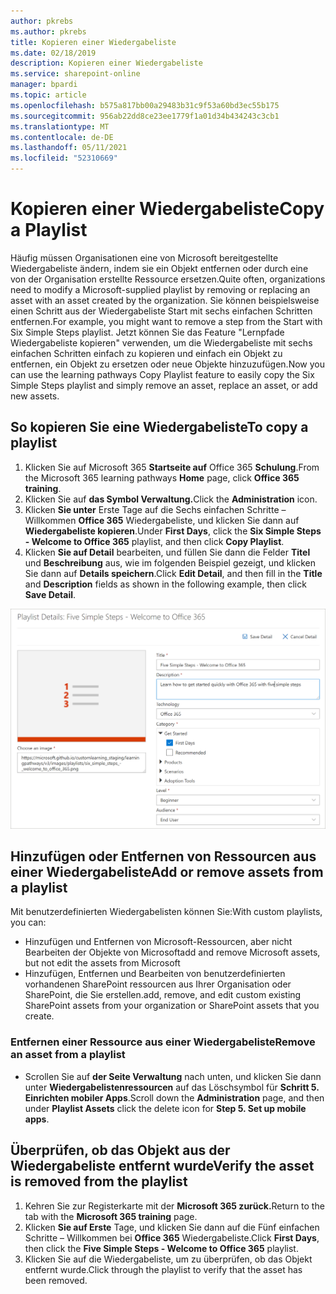 ```yaml
---
author: pkrebs
ms.author: pkrebs
title: Kopieren einer Wiedergabeliste
ms.date: 02/18/2019
description: Kopieren einer Wiedergabeliste
ms.service: sharepoint-online
manager: bpardi
ms.topic: article
ms.openlocfilehash: b575a817bb00a29483b31c9f53a60bd3ec55b175
ms.sourcegitcommit: 956ab22dd8ce23ee1779f1a01d34b434243c3cb1
ms.translationtype: MT
ms.contentlocale: de-DE
ms.lasthandoff: 05/11/2021
ms.locfileid: "52310669"
---
```

# <a name="copy-a-playlist"></a><span data-ttu-id="e57ff-103">Kopieren einer Wiedergabeliste</span><span class="sxs-lookup"><span data-stu-id="e57ff-103">Copy a Playlist</span></span>
<span data-ttu-id="e57ff-104">Häufig müssen Organisationen eine von Microsoft bereitgestellte Wiedergabeliste ändern, indem sie ein Objekt entfernen oder durch eine von der Organisation erstellte Ressource ersetzen.</span><span class="sxs-lookup"><span data-stu-id="e57ff-104">Quite often, organizations need to modify a Microsoft-supplied playlist by removing or replacing an asset with an asset created by the organization.</span></span> <span data-ttu-id="e57ff-105">Sie können beispielsweise einen Schritt aus der Wiedergabeliste Start mit sechs einfachen Schritten entfernen.</span><span class="sxs-lookup"><span data-stu-id="e57ff-105">For example, you might want to remove a step from the Start with Six Simple Steps playlist.</span></span> <span data-ttu-id="e57ff-106">Jetzt können Sie das Feature "Lernpfade Wiedergabeliste kopieren" verwenden, um die Wiedergabeliste mit sechs einfachen Schritten einfach zu kopieren und einfach ein Objekt zu entfernen, ein Objekt zu ersetzen oder neue Objekte hinzuzufügen.</span><span class="sxs-lookup"><span data-stu-id="e57ff-106">Now you can use the learning pathways Copy Playlist feature to easily copy the Six Simple Steps playlist and simply remove an asset, replace an asset, or add new assets.</span></span> 

## <a name="to-copy-a-playlist"></a><span data-ttu-id="e57ff-107">So kopieren Sie eine Wiedergabeliste</span><span class="sxs-lookup"><span data-stu-id="e57ff-107">To copy a playlist</span></span>

1. <span data-ttu-id="e57ff-108">Klicken Sie auf Microsoft 365 **Startseite auf** Office 365 **Schulung**.</span><span class="sxs-lookup"><span data-stu-id="e57ff-108">From the Microsoft 365 learning pathways **Home** page, click **Office 365 training**.</span></span>
2. <span data-ttu-id="e57ff-109">Klicken Sie auf **das Symbol Verwaltung.**</span><span class="sxs-lookup"><span data-stu-id="e57ff-109">Click the **Administration** icon.</span></span>
3. <span data-ttu-id="e57ff-110">Klicken **Sie unter** Erste Tage auf die Sechs einfachen Schritte – Willkommen **Office 365** Wiedergabeliste, und klicken Sie dann auf **Wiedergabeliste kopieren**.</span><span class="sxs-lookup"><span data-stu-id="e57ff-110">Under **First Days**, click the **Six Simple Steps - Welcome to Office 365** playlist, and then click **Copy Playlist**.</span></span> 
4. <span data-ttu-id="e57ff-111">Klicken **Sie auf Detail** bearbeiten, und füllen Sie dann die Felder **Titel** und **Beschreibung** aus, wie im folgenden Beispiel gezeigt, und klicken Sie dann auf **Details speichern**.</span><span class="sxs-lookup"><span data-stu-id="e57ff-111">Click **Edit Detail**, and then fill in the **Title** and **Description** fields as shown in the following example, then click **Save Detail**.</span></span>  
 
![cg-copyplaylist5steps.png](media/cg-copyplaylist5steps.png)

## <a name="add-or-remove-assets-from-a-playlist"></a><span data-ttu-id="e57ff-113">Hinzufügen oder Entfernen von Ressourcen aus einer Wiedergabeliste</span><span class="sxs-lookup"><span data-stu-id="e57ff-113">Add or remove assets from a playlist</span></span>
<span data-ttu-id="e57ff-114">Mit benutzerdefinierten Wiedergabelisten können Sie:</span><span class="sxs-lookup"><span data-stu-id="e57ff-114">With custom playlists, you can:</span></span>
- <span data-ttu-id="e57ff-115">Hinzufügen und Entfernen von Microsoft-Ressourcen, aber nicht Bearbeiten der Objekte von Microsoft</span><span class="sxs-lookup"><span data-stu-id="e57ff-115">add and remove Microsoft assets, but not edit the assets from Microsoft</span></span>
- <span data-ttu-id="e57ff-116">Hinzufügen, Entfernen und Bearbeiten von benutzerdefinierten vorhandenen SharePoint ressourcen aus Ihrer Organisation oder SharePoint, die Sie erstellen.</span><span class="sxs-lookup"><span data-stu-id="e57ff-116">add, remove, and edit custom existing SharePoint assets from your organization or SharePoint assets that you create.</span></span> 

### <a name="remove-an-asset-from-a-playlist"></a><span data-ttu-id="e57ff-117">Entfernen einer Ressource aus einer Wiedergabeliste</span><span class="sxs-lookup"><span data-stu-id="e57ff-117">Remove an asset from a playlist</span></span>
- <span data-ttu-id="e57ff-118">Scrollen Sie auf **der Seite Verwaltung** nach unten, und klicken Sie dann unter **Wiedergabelistenressourcen** auf das Löschsymbol für **Schritt 5. Einrichten mobiler Apps**.</span><span class="sxs-lookup"><span data-stu-id="e57ff-118">Scroll down the **Administration** page, and then under **Playlist Assets** click the delete icon for **Step 5. Set up mobile apps**.</span></span> 

## <a name="verify-the-asset-is-removed-from-the-playlist"></a><span data-ttu-id="e57ff-119">Überprüfen, ob das Objekt aus der Wiedergabeliste entfernt wurde</span><span class="sxs-lookup"><span data-stu-id="e57ff-119">Verify the asset is removed from the playlist</span></span>
1. <span data-ttu-id="e57ff-120">Kehren Sie zur Registerkarte mit der **Microsoft 365 zurück.**</span><span class="sxs-lookup"><span data-stu-id="e57ff-120">Return to the tab with the **Microsoft 365 training** page.</span></span>
2. <span data-ttu-id="e57ff-121">Klicken **Sie auf Erste** Tage, und klicken Sie dann auf die Fünf einfachen Schritte – Willkommen bei **Office 365** Wiedergabeliste.</span><span class="sxs-lookup"><span data-stu-id="e57ff-121">Click **First Days**, then click the **Five Simple Steps - Welcome to Office 365** playlist.</span></span> 
3. <span data-ttu-id="e57ff-122">Klicken Sie auf die Wiedergabeliste, um zu überprüfen, ob das Objekt entfernt wurde.</span><span class="sxs-lookup"><span data-stu-id="e57ff-122">Click through the playlist to verify that the asset has been removed.</span></span>


